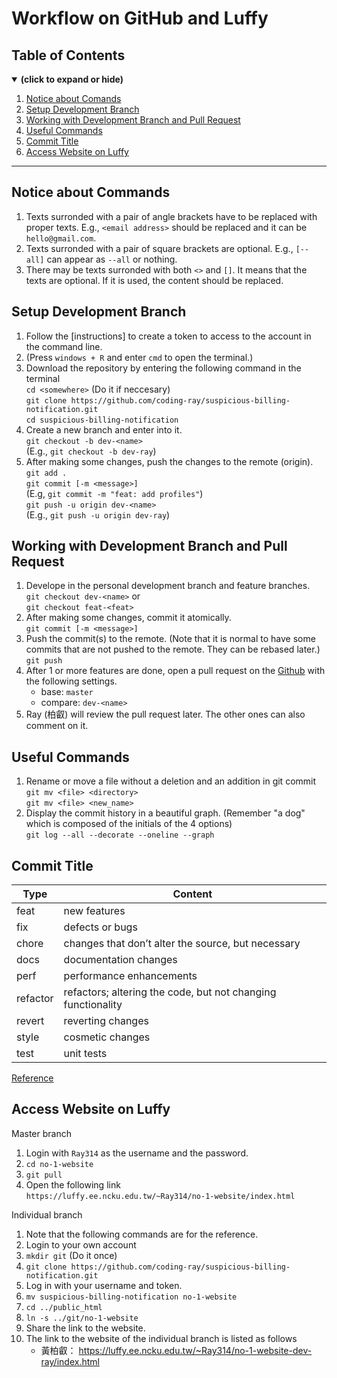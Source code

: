 # Workflow on GitHub and Luffy
## Table of Contents
<details open>
<summary><b>(click to expand or hide)</b></summary>
<!-- MarkdownTOC -->

1. [Notice about Comands](#notice)
1. [Setup Development Branch](#setup)
1. [Working with Development Branch and Pull Request](#dev-and-PR)
1. [Useful Commands](#commands)
1. [Commit Title](#commit)
1. [Access Website on Luffy](#luffy)

<!-- /MarkdownTOC -->
</details>

---

<a id="notice"></a>

## Notice about Commands
1. Texts surronded with a pair of angle brackets have to be replaced with proper texts. E.g., `<email address>` should be replaced and it can be `hello@gmail.com`.
1. Texts surronded with a pair of square brackets are optional. E.g., `[--all]` can  appear as `--all` or nothing.
1. There may be texts surronded with both `<>` and `[]`. It means that the texts are optional. If it is used, the content should be replaced.

<a id="setup"></a>

## Setup Development Branch
1. Follow the [instructions] to create a token to access to the account in the command line.
1. (Press `windows + R` and enter `cmd` to open the terminal.)
1. Download the repository by entering the following command in the terminal  
    `cd <somewhere>` (Do it if neccesary)  
    `git clone https://github.com/coding-ray/suspicious-billing-notification.git`  
    `cd suspicious-billing-notification`
1. Create a new branch and enter into it.  
    `git checkout -b dev-<name>`  
    (E.g., `git checkout -b dev-ray`)
1. After making some changes, push the changes to the remote (origin).
    `git add .`  
    `git commit [-m <message>]`  
    (E.g, `git commit -m "feat: add profiles"`)  
    `git push -u origin dev-<name>`  
    (E.g., `git push -u origin dev-ray`)

<a id="dev-and-PR"></a>

## Working with Development Branch and Pull Request
1. Develope in the personal development branch and feature branches.  
    `git checkout dev-<name>` or  
    `git checkout feat-<feat>`
1. After making some changes, commit it atomically.  
    `git commit [-m <message>]`
1. Push the commit(s) to the remote. (Note that it is normal to have some commits that are not pushed to the remote. They can be rebased later.)  
    `git push`
1. After 1 or more features are done, open a pull request on the [Github](https://github.com/coding-ray/suspicious-billing-notification/pulls) with the following settings.
    * base: `master`
    * compare: `dev-<name>`
1. Ray (柏叡) will review the pull request later. The other ones can also comment on it.

<a id="commands"></a>

## Useful Commands
1. Rename or move a file without a deletion and an addition in git commit  
    `git mv <file> <directory>`  
    `git mv <file> <new_name>`
1. Display the commit history in a beautiful graph. (Remember "a dog" which is composed of the initials of the 4 options)  
    `git log --all --decorate --oneline --graph`

<a id="commit"></a>

## Commit Title
|Type|Content|
|-----|---------------|
|feat|new features|
|fix|defects or bugs|
|chore|changes that don’t alter the source, but necessary|
|docs|documentation changes|
|perf|performance enhancements|
|refactor|refactors; altering the code, but not changing functionality|
|revert|reverting changes|
|style|cosmetic changes|
|test|unit tests|
  
[Reference](https://dev.to/sublimegeek/clean-conventional-commits-40l8)

<a id="luffy"></a>

## Access Website on Luffy
Master branch
1. Login with `Ray314` as the username and the password.
1. `cd no-1-website`
1. `git pull`
1. Open the following link  
    `https://luffy.ee.ncku.edu.tw/~Ray314/no-1-website/index.html`

Individual branch
1. Note that the following commands are for the reference.
1. Login to your own account
1. `mkdir git` (Do it once)
1. `git clone https://github.com/coding-ray/suspicious-billing-notification.git`
1. Log in with your username and token.
1. `mv suspicious-billing-notification no-1-website`
1. `cd ../public_html`
1. `ln -s ../git/no-1-website`
1. Share the link to the website.
1. The link to the website of the individual branch is listed as follows
    * 黃柏叡： https://luffy.ee.ncku.edu.tw/~Ray314/no-1-website-dev-ray/index.html